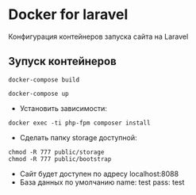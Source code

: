 # Docker for laravel

Конфигурация контейнеров запуска сайта на Laravel

## Зупуск контейнеров

```
docker-compose build
```
```
docker-compose up
```
* Установить зависимости:

```
docker exec -ti php-fpm composer install
```
* Сделать папку storage доступной:

```
chmod -R 777 public/storage
chmod -R 777 public/bootstrap
```

* Сайт будет доступен по адресу localhost:8088
* База данных по умолчанию name: test pass: test

